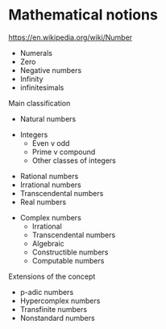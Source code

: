 # Mathematical notions


https://en.wikipedia.org/wiki/Number


- Numerals
- Zero
- Negative numbers
- Infinity
- infinitesimals

Main classification
- Natural numbers
* Integers
  - Even v odd
  - Prime v compound
  - Other classes of integers
- Rational numbers
- Irrational numbers
- Transcendental numbers
- Real numbers
* Complex numbers
  - Irrational
  - Transcendental numbers
  - Algebraic
  - Constructible numbers
  - Computable numbers

Extensions of the concept
- p-adic numbers
- Hypercomplex numbers
- Transfinite numbers
- Nonstandard numbers

